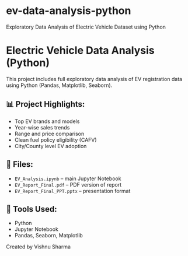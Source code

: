 # ev-data-analysis-python
Exploratory Data Analysis of Electric Vehicle Dataset using Python

# Electric Vehicle Data Analysis (Python)

This project includes full exploratory data analysis of EV registration data using Python (Pandas, Matplotlib, Seaborn).

## 📊 Project Highlights:
- Top EV brands and models
- Year-wise sales trends
- Range and price comparison
- Clean fuel policy eligibility (CAFV)
- City/County level EV adoption

## 📁 Files:
- `EV_Analysis.ipynb` – main Jupyter Notebook
- `EV_Report_Final.pdf` – PDF version of report
- `EV_Report_Final_PPT.pptx` – presentation format

## 🔧 Tools Used:
- Python
- Jupyter Notebook
- Pandas, Seaborn, Matplotlib

Created by Vishnu Sharma

